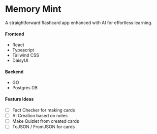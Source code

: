 # Memory Mint
A straightforward flashcard app enhanced with AI for effortless learning.

#### Frontend
- React
- Typescript
- Tailwind CSS
- DaisyUI

#### Backend
- GO 
- Postgres DB

#### Feature Ideas
- [ ] Fact Checker for making cards
- [ ] AI Creation based on notes
- [ ] Make Quizlet from created cards
- [ ] ToJSON / FromJSON for cards
